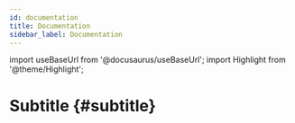 ```yaml
---
id: documentation
title: Documentation
sidebar_label: Documentation
---
```

import useBaseUrl from '@docusaurus/useBaseUrl'; 
import Highlight from '@theme/Highlight';

# Subtitle {#subtitle}
